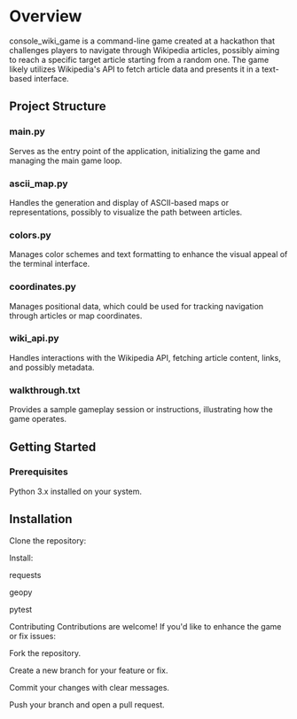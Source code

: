 # Overview
console_wiki_game is a command-line game created at a hackathon that challenges players to navigate through Wikipedia articles, possibly aiming to reach a specific target article starting from a random one. The game likely utilizes Wikipedia's API to fetch article data and presents it in a text-based interface.​

## Project Structure
### main.py

Serves as the entry point of the application, initializing the game and managing the main game loop.​

### ascii_map.py

Handles the generation and display of ASCII-based maps or representations, possibly to visualize the path between articles.​

### colors.py

Manages color schemes and text formatting to enhance the visual appeal of the terminal interface.​

### coordinates.py

Manages positional data, which could be used for tracking navigation through articles or map coordinates.​

### wiki_api.py

Handles interactions with the Wikipedia API, fetching article content, links, and possibly metadata.​

### walkthrough.txt

Provides a sample gameplay session or instructions, illustrating how the game operates.​


## Getting Started
### Prerequisites
Python 3.x installed on your system.​

## Installation
Clone the repository:​

Install:

requests

geopy

pytest


Contributing
Contributions are welcome! If you'd like to enhance the game or fix issues:​

Fork the repository.

Create a new branch for your feature or fix.

Commit your changes with clear messages.

Push your branch and open a pull request.​

